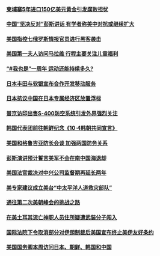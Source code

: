 #### [柬埔寨5年进口150亿美元黄金引发腐败担忧](../pages/z__yoerrvp/4600856.md) 

#### [中国“坚决反对”彭斯讲话 有学者称美中对抗或继续扩大](../pages/z__yoerrvp/4600833.md) 

#### [美国指控七俄罗斯情报官员进行黑客袭击](../pages/z__yoerrvp/4600220.md) 

#### [美国第一夫人访问马拉维  行程主要关注儿童福利](../pages/z__yoerrvp/4600170.md) 

#### [“#我也是”一周年 运动还能持续多久?](../pages/z__yoerrvp/4599898.md) 

#### [日本丰田与软银宣布合作开发移动服务](../pages/z__yoerrvp/4599729.md) 

#### [日本抗议中国在日本专属经济区放置浮标](../pages/z__yoerrvp/4599719.md) 

#### [普京访印出售S-400防空系统引发外界强烈关注](../pages/z__yoerrvp/4599481.md) 

#### [韩国代表团前往朝鲜纪念《10·4韩朝共同宣言》](../pages/z__yoerrvp/4599340.md) 

#### [美国和格鲁吉亚防长会谈 加强两国防务关系](../pages/z__yoerrvp/4599231.md) 

#### [彭斯演讲预计誓言美军不会在南中国海退却](../pages/z__yoerrvp/4599230.md) 

#### [美国法官裁决对中兴公司监督期再延长两年](../pages/z__yoerrvp/4599180.md) 

#### [美专家建议成立美台“中太平洋人道救灾部队” ](../pages/z__yoerrvp/4599125.md) 

#### [通往第二次美朝峰会的挑战之路](../pages/z__yoerrvp/4598718.md) 

#### [在美土耳其流亡神职人员住所疑遭武装分子闯入](../pages/z__yoerrvp/4598716.md) 

#### [国际法院下令取消部分对伊朗制裁后美国宣布终止美伊友好条约](../pages/z__yoerrvp/4598662.md) 

#### [美国国务卿本周访问日本、朝鲜、韩国和中国 ](../pages/z__yoerrvp/4598621.md) 

